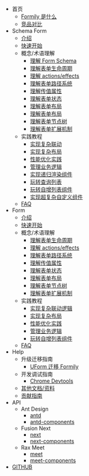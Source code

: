 - 首页
  - [Formily 是什么](./introduction/formily.md)
  - [竞品对比](./introduction/comparison.md)
- Schema Form
  - [介绍](./schema-develop/introduction.md)
  - [快速开始](./schema-develop/quick-start.md)
  - 概念/术语理解
    - [理解 Form Schema](./schema-develop/form-schema.md)
    - [理解表单生命周期](./schema-develop/lifecycle.md)
    - [理解 actions/effects](./schema-develop/actions-effects.md)
    - [理解表单路径系统](./schema-develop/form-path.md)
    - [理解传值属性](./schema-develop/form-value.md)
    - [理解表单状态](./schema-develop/form-state.md)
    - [理解表单布局](./schema-develop/mega-layout-antd.md)
    - [理解表单布局](./schema-develop/mega-layout.md)
    - [理解表单节点树](./schema-develop/form-graph.md)
    - [理解表单扩展机制](./schema-develop/form-extension.md)
  - 实践教程
    - [实现复杂联动](./schema-develop/complex-linkage.md)
    - [实现复杂布局](./schema-develop/form-layout.md)
    - [性能优化实践](./schema-develop/performance.md)
    - [管理业务逻辑](./schema-develop/manage-business.md)
    - [实现递归渲染组件](./schema-develop/recursive-render.md)
    - [玩转查询列表](./schema-develop/form-query.md)
    - [玩转自增列表组件](./schema-develop/complext-self-inc-component.md)
    - [实现超复杂自定义组件](./schema-develop/create-complex-field-component.md)
  - [FAQ](./schema-develop/faq.md)
- Form
  - [介绍](./jsx-develop/introduction.md)
  - [快速开始](./jsx-develop/quick-start.md)
  - 概念/术语理解
    - [理解表单生命周期](./jsx-develop/lifecycle.md)
    - [理解 actions/effects](./jsx-develop/actions-effects.md)
    - [理解表单路径系统](./jsx-develop/form-path.md)
    - [理解传值属性](./jsx-develop/form-value.md)
    - [理解表单状态](./jsx-develop/form-state.md)
    - [理解表单布局](./jsx-develop/mega-layout-antd.md)
    - [理解表单节点树](./jsx-develop/form-graph.md)
    - [理解表单扩展机制](./jsx-develop/form-extension.md)
  - 实践教程
    - [实现复杂联动逻辑](./jsx-develop/complex-linkage.md)
    - [实现复杂布局](./jsx-develop/form-layout.md)
    - [性能优化实践](./jsx-develop/performance.md)
    - [管理业务逻辑](./jsx-develop/manage-business.md)
    - [玩转自增列表组件](./jsx-develop/self-inc-component.md)
  - [FAQ](./jsx-develop/faq.md)
- Help
  - 升级迁移指南
    - [UForm 迁移 Formily](./uform-upgrade.md)
  - 开发调试指南
    - [Chrome Devtools](./devtools.md)
  - [其他文档/资料](./other-links.md)
  - [贡献指南](./contributor.md)
- API
  - Ant Design
    - [antd](../../packages/antd/README.zh-cn.md)
    - [antd-components](../../packages/antd-components/README.zh-cn.md)
  - Fusion Next
    - [next](../../packages/next/README.zh-cn.md)
    - [next-components](../../packages/next-components/README.zh-cn.md)
  - Rax Meet
    - [meet](../../packages/meet/README.zh-cn.md)
    - [meet-components](../../packages/meet-components/README.zh-cn.md)
- [GITHUB](https://github.com/alibaba/formily)
